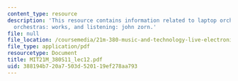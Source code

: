 ```yaml
---
content_type: resource
description: 'This resource contains information related to laptop orchestras, laptop
  orchestras: works, and listening: john zorn.'
file: null
file_location: /coursemedia/21m-380-music-and-technology-live-electronics-performance-practices-spring-2011/388194b720a7503d520119ef278aa793_MIT21M_380S11_lec12.pdf
file_type: application/pdf
resourcetype: Document
title: MIT21M_380S11_lec12.pdf
uid: 388194b7-20a7-503d-5201-19ef278aa793
---
```

